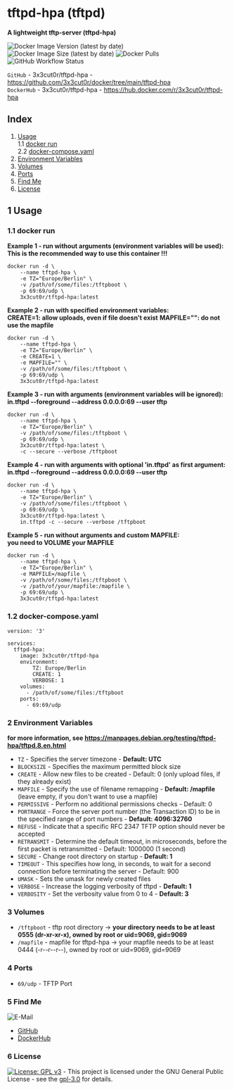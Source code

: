 # tftpd-hpa (tftpd)

**A lightweight tftp-server (tftpd-hpa)**

![Docker Image Version (latest by date)](https://img.shields.io/docker/v/3x3cut0r/tftpd-hpa)
![Docker Image Size (latest by date)](https://img.shields.io/docker/image-size/3x3cut0r/tftpd-hpa)
![Docker Pulls](https://img.shields.io/docker/pulls/3x3cut0r/tftpd-hpa)
![GitHub Workflow Status](https://img.shields.io/github/actions/workflow/status/3x3cut0r/docker/tftpd-hpa.yml?branch=main)

`GitHub` - 3x3cut0r/tftpd-hpa - https://github.com/3x3cut0r/docker/tree/main/tftpd-hpa  
`DockerHub` - 3x3cut0r/tftpd-hpa - https://hub.docker.com/r/3x3cut0r/tftpd-hpa

## Index

1. [Usage](#usage)  
   1.1 [docker run](#dockerrun)  
   2.2 [docker-compose.yaml](#dockercompose)
2. [Environment Variables](#environment-variables)
3. [Volumes](#volumes)
4. [Ports](#ports)
5. [Find Me](#findme)
6. [License](#license)

## 1 Usage <a name="usage"></a>

### 1.1 docker run <a name="dockerrun"></a>

**Example 1 - run without arguments (environment variables will be used):**  
**This is the recommended way to use this container !!!**

```shell
docker run -d \
    --name tftpd-hpa \
    -e TZ="Europe/Berlin" \
    -v /path/of/some/files:/tftpboot \
    -p 69:69/udp \
    3x3cut0r/tftpd-hpa:latest
```

**Example 2 - run with specified environment variables:**  
**CREATE=1: allow uploads, even if file doesn't exist**
**MAPFILE="": do not use the mapfile**

```shell
docker run -d \
    --name tftpd-hpa \
    -e TZ="Europe/Berlin" \
    -e CREATE=1 \
    -e MAPFILE="" \
    -v /path/of/some/files:/tftpboot \
    -p 69:69/udp \
    3x3cut0r/tftpd-hpa:latest
```

**Example 3 - run with arguments (environment variables will be ignored):**  
**in.tftpd --foreground --address 0.0.0.0:69 --user tftp <your arguments>**

```shell
docker run -d \
    --name tftpd-hpa \
    -e TZ="Europe/Berlin" \
    -v /path/of/some/files:/tftpboot \
    -p 69:69/udp \
    3x3cut0r/tftpd-hpa:latest \
    -c --secure --verbose /tftpboot
```

**Example 4 - run with arguments with optional 'in.tftpd' as first argument:**  
**in.tftpd --foreground --address 0.0.0.0:69 --user tftp <your arguments>**

```shell
docker run -d \
    --name tftpd-hpa \
    -e TZ="Europe/Berlin" \
    -v /path/of/some/files:/tftpboot \
    -p 69:69/udp \
    3x3cut0r/tftpd-hpa:latest \
    in.tftpd -c --secure --verbose /tftpboot
```

**Example 5 - run without arguments and custom MAPFILE:**  
**you need to VOLUME your MAPFILE**

```shell
docker run -d \
    --name tftpd-hpa \
    -e TZ="Europe/Berlin" \
    -e MAPFILE=/mapfile \
    -v /path/of/some/files:/tftpboot \
    -v /path/of/your/mapfile:/mapfile \
    -p 69:69/udp \
    3x3cut0r/tftpd-hpa:latest
```

### 1.2 docker-compose.yaml <a name="docker-compose"></a>

```shell
version: '3'

services:
  tftpd-hpa:
    image: 3x3cut0r/tftpd-hpa
    environment:
        TZ: Europe/Berlin
        CREATE: 1
        VERBOSE: 1
    volumes:
      - /path/of/some/files:/tftpboot
    ports:
      - 69:69/udp
```

### 2 Environment Variables <a name="environment-variables"></a>

**for more information, see https://manpages.debian.org/testing/tftpd-hpa/tftpd.8.en.html**

- `TZ` - Specifies the server timezone - **Default: UTC**
- `BLOCKSIZE` - Specifies the maximum permitted block size
- `CREATE` - Allow new files to be created - Default: 0 (only upload files, if they already exist)
- `MAPFILE` - Specify the use of filename remapping - **Default: /mapfile**  
  (leave empty, if you don't want to use a mapfile)
- `PERMISSIVE` - Perform no additional permissions checks - Default: 0
- `PORTRANGE` - Force the server port number (the Transaction ID) to be in the specified range of port numbers - **Default: 4096:32760**
- `REFUSE` - Indicate that a specific RFC 2347 TFTP option should never be accepted
- `RETRANSMIT` - Determine the default timeout, in microseconds, before the first packet is retransmitted - Default: 1000000 (1 second)
- `SECURE` - Change root directory on startup - **Default: 1**
- `TIMEOUT` - This specifies how long, in seconds, to wait for a second connection before terminating the server - Default: 900
- `UMASK` - Sets the umask for newly created files
- `VERBOSE` - Increase the logging verbosity of tftpd - **Default: 1**
- `VERBOSITY` - Set the verbosity value from 0 to 4 - **Default: 3**

### 3 Volumes <a name="volumes"></a>

- `/tftpboot` - tftp root directory -> **your directory needs to be at least 0555 (dr-xr-xr-x), owned by root or uid=9069, gid=9069**
- `/mapfile` - mapfile for tftpd-hpa -> your mapfile needs to be at least 0444 (-r--r--r--), owned by root or uid=9069, gid=9069

### 4 Ports <a name="ports"></a>

- `69/udp` - TFTP Port

### 5 Find Me <a name="findme"></a>

![E-Mail](https://img.shields.io/badge/E--Mail-julianreith%40gmx.de-red)

- [GitHub](https://github.com/3x3cut0r)
- [DockerHub](https://hub.docker.com/u/3x3cut0r)

### 6 License <a name="license"></a>

[![License: GPL v3](https://img.shields.io/badge/License-GPLv3-blue.svg)](https://www.gnu.org/licenses/gpl-3.0) - This project is licensed under the GNU General Public License - see the [gpl-3.0](https://www.gnu.org/licenses/gpl-3.0.en.html) for details.
